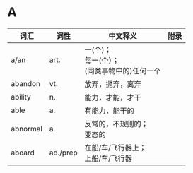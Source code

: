 # A  
|词汇|词性|中文释义|附录|
|-|-|-|-|
|a/an|art.|一(个)；<br>每一(个）；<br>(同类事物中的)任何一个||
|abandon|vt.|放弃，抛弃，离弃||
|ability|n.|能力，才能，才干||
|able|a.|有能力，能干的||
|abnormal|a.|反常的，不规则的；<br>变态的||
|aboard|ad./prep|在船/车/飞行器上；<br>上船/车/飞行器||
